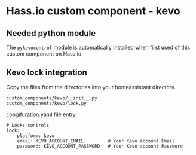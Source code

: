 # Hass.io custom component - kevo

## Needed python module

The ```pykevocontrol``` module is automatically installed when first used of this custom component on Hass.io.

## Kevo lock integration

Copy the files from the directories into your homeassistant directory.

```
custom_components/kevo/__init__.py
custom_components/kevo/lock.py
```

congifuration.yaml file entry:
```
# Locks controls
lock:
  - platform: kevo
    email: KEVO_ACCOUNT_EMAIL         # Your Kevo account Email
    password: KEVO_ACCOUNT_PASSWORD   # Your Kevo account Password
```
